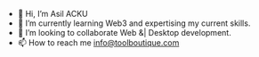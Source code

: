 - 👋 Hi, I’m Asil ACKU
- 🌱 I’m currently learning Web3 and expertising my current skills.
- 💞️ I’m looking to collaborate Web &| Desktop development.
- 📫 How to reach me info@toolboutique.com

<!---
KreiosX/KreiosX is a ✨ special ✨ repository because its `README.md` (this file) appears on your GitHub profile.
You can click the Preview link to take a look at your changes.
--->
<!---
<body>
  <div>
<img align="center" width=100px height=100px src="https://www.freepnglogos.com/uploads/javascript/logo-html-5-css-javascript-source-code-for-the-taking-23.png">
<img align="center" width=100px height=100px src="https://www.vectorlogo.zone/logos/python/python-vertical.svg">
<img align="center" width=100px height=100px src="https://seeklogo.com/images/C/c-sharp-c-logo-02F17714BA-seeklogo.com.png">
  </div>
</body>
--->
